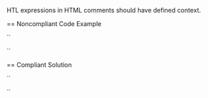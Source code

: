 HTL expressions in HTML comments should have defined context.

== Noncompliant Code Example

``
<!--[if IE]><link rel="shortcut icon" href="${site.root}/images/favicon/favicon.ico?v2"><![endif]-->
``


== Compliant Solution

``
<!--[if IE]><link rel="shortcut icon" href="${site.root @ context='uri'}/images/favicon/favicon.ico?v2"><![endif]-->
``
